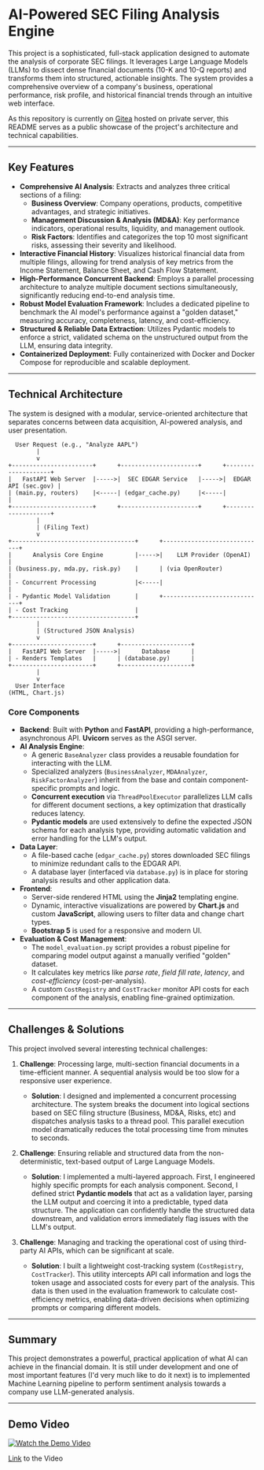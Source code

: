 # AI-Powered SEC Filing Analysis Engine

This project is a sophisticated, full-stack application designed to automate the analysis of corporate SEC filings. It leverages Large Language Models (LLMs) to dissect dense financial documents (10-K and 10-Q reports) and transforms them into structured, actionable insights. The system provides a comprehensive overview of a company's business, operational performance, risk profile, and historical financial trends through an intuitive web interface.

As this repository is currently on [Gitea](https://about.gitea.com/) hosted on private server, this README serves as a public showcase of the project's architecture and technical capabilities.

---

## Key Features

*   **Comprehensive AI Analysis**: Extracts and analyzes three critical sections of a filing:
    *   **Business Overview**: Company operations, products, competitive advantages, and strategic initiatives.
    *   **Management Discussion & Analysis (MD&A)**: Key performance indicators, operational results, liquidity, and management outlook.
    *   **Risk Factors**: Identifies and categorizes the top 10 most significant risks, assessing their severity and likelihood.
*   **Interactive Financial History**: Visualizes historical financial data from multiple filings, allowing for trend analysis of key metrics from the Income Statement, Balance Sheet, and Cash Flow Statement.
*   **High-Performance Concurrent Backend**: Employs a parallel processing architecture to analyze multiple document sections simultaneously, significantly reducing end-to-end analysis time.
*   **Robust Model Evaluation Framework**: Includes a dedicated pipeline to benchmark the AI model's performance against a "golden dataset," measuring accuracy, completeness, latency, and cost-efficiency.
*   **Structured & Reliable Data Extraction**: Utilizes Pydantic models to enforce a strict, validated schema on the unstructured output from the LLM, ensuring data integrity.
*   **Containerized Deployment**: Fully containerized with Docker and Docker Compose for reproducible and scalable deployment.

---

## Technical Architecture

The system is designed with a modular, service-oriented architecture that separates concerns between data acquisition, AI-powered analysis, and user presentation.

```
  User Request (e.g., "Analyze AAPL")
        |
        v
+-----------------------+      +----------------------+      +--------------------+
|   FastAPI Web Server  |----->|  SEC EDGAR Service   |----->|  EDGAR API (sec.gov) |
| (main.py, routers)    |<-----| (edgar_cache.py)     |<-----|                    |
+-----------------------+      +----------------------+      +--------------------+
        |
        | (Filing Text)
        v
+-----------------------------------+      +-----------------------------+
|      Analysis Core Engine         |----->|    LLM Provider (OpenAI)    |
| (business.py, mda.py, risk.py)    |      | (via OpenRouter)            |
| - Concurrent Processing           |<-----|                             |
| - Pydantic Model Validation       |      +-----------------------------+
| - Cost Tracking                   |
+-----------------------------------+
        |
        | (Structured JSON Analysis)
        v
+-----------------------+      +--------------------+
|   FastAPI Web Server  |----->|      Database      |
| - Renders Templates   |      | (database.py)      |
+-----------------------+      +--------------------+
        |
        v
  User Interface
(HTML, Chart.js)
```

### Core Components

*   **Backend**: Built with **Python** and **FastAPI**, providing a high-performance, asynchronous API. **Uvicorn** serves as the ASGI server.
*   **AI Analysis Engine**:
    *   A generic `BaseAnalyzer` class provides a reusable foundation for interacting with the LLM.
    *   Specialized analyzers (`BusinessAnalyzer`, `MDAAnalyzer`, `RiskFactorAnalyzer`) inherit from the base and contain component-specific prompts and logic.
    *   **Concurrent execution** via `ThreadPoolExecutor` parallelizes LLM calls for different document sections, a key optimization that drastically reduces latency.
    *   **Pydantic models** are used extensively to define the expected JSON schema for each analysis type, providing automatic validation and error handling for the LLM's output.
*   **Data Layer**:
    *   A file-based cache (`edgar_cache.py`) stores downloaded SEC filings to minimize redundant calls to the EDGAR API.
    *   A database layer (interfaced via `database.py`) is in place for storing analysis results and other application data.
*   **Frontend**:
    *   Server-side rendered HTML using the **Jinja2** templating engine.
    *   Dynamic, interactive visualizations are powered by **Chart.js** and custom **JavaScript**, allowing users to filter data and change chart types.
    *   **Bootstrap 5** is used for a responsive and modern UI.
*   **Evaluation & Cost Management**:
    *   The `model_evaluation.py` script provides a robust pipeline for comparing model output against a manually verified "golden" dataset.
    *   It calculates key metrics like *parse rate*, *field fill rate*, *latency*, and *cost-efficiency* (cost-per-analysis).
    *   A custom `CostRegistry` and `CostTracker` monitor API costs for each component of the analysis, enabling fine-grained optimization.

---

## Challenges & Solutions

This project involved several interesting technical challenges:

1.  **Challenge**: Processing large, multi-section financial documents in a time-efficient manner. A sequential analysis would be too slow for a responsive user experience.
    *   **Solution**: I designed and implemented a concurrent processing architecture. The system breaks the document into logical sections based on SEC filing structure (Business, MD&A, Risks, etc) and dispatches analysis tasks to a thread pool. This parallel execution model dramatically reduces the total processing time from minutes to seconds.

2.  **Challenge**: Ensuring reliable and structured data from the non-deterministic, text-based output of Large Language Models.
    *   **Solution**: I implemented a multi-layered approach. First, I engineered highly specific prompts for each analysis component. Second, I defined strict **Pydantic models** that act as a validation layer, parsing the LLM output and coercing it into a predictable, typed data structure. The application can confidently handle the structured data downstream, and validation errors immediately flag issues with the LLM's output.

3.  **Challenge**: Managing and tracking the operational cost of using third-party AI APIs, which can be significant at scale.
    *   **Solution**: I built a lightweight cost-tracking system (`CostRegistry`, `CostTracker`). This utility intercepts API call information and logs the token usage and associated costs for every part of the analysis. This data is then used in the evaluation framework to calculate cost-efficiency metrics, enabling data-driven decisions when optimizing prompts or comparing different models.

---

## Summary

This project demonstrates a powerful, practical application of what AI can achieve in the financial domain. 
It is still under development and one of most important features (I'd very much like to do it next) is to implemented Machine Learning pipeline to perform sentiment analysis towards a company use LLM-generated analysis.

---

## Demo Video

[![Watch the Demo Video](https://img.youtube.com/vi/inkxzxyGtas/hqdefault.jpg)]((https://youtu.be/inkxzxyGtas))

</hr>

[Link](https://youtu.be/inkxzxyGtas/) to the Video


